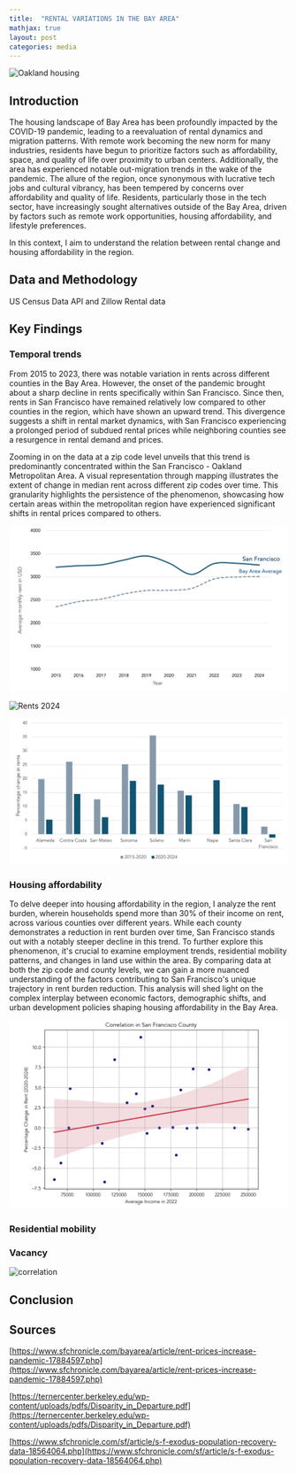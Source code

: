 ```yaml
---
title:  "RENTAL VARIATIONS IN THE BAY AREA"
mathjax: true
layout: post
categories: media
---
```


![Oakland housing](https://www.essexapartmenthomes.com/-/media/Project/EssexPropertyTrust/Sites/EssexApartmentHomes/Blog/2020/2020-03-13-Oakland-Cultural-Hub-of-the-East-Bay/Oakland-Cultural-Hub-of-the-East-Bay-2-Downtown-Oakland.jpg)


## Introduction

The housing landscape of Bay Area has been profoundly impacted by the COVID-19 pandemic, leading to a reevaluation of rental dynamics and migration patterns. With remote work becoming the new norm for many industries, residents have begun to prioritize factors such as affordability, space, and quality of life over proximity to urban centers. Additionally, the area has experienced notable out-migration trends in the wake of the pandemic. The allure of the region, once synonymous with lucrative tech jobs and cultural vibrancy, has been tempered by concerns over affordability and quality of life. Residents, particularly those in the tech sector, have increasingly sought alternatives outside of the Bay Area, driven by factors such as remote work opportunities, housing affordability, and lifestyle preferences.

In this context, I aim to understand the relation between rental change and housing affordability in the region.


## Data and Methodology

US Census Data API and Zillow Rental data


## Key Findings



### Temporal trends

From 2015 to 2023, there was notable variation in rents across different counties in the Bay Area. However, the onset of the pandemic brought about a sharp decline in rents specifically within San Francisco. Since then, rents in San Francisco have remained relatively low compared to other counties in the region, which have shown an upward trend. This divergence suggests a shift in rental market dynamics, with San Francisco experiencing a prolonged period of subdued rental prices while neighboring counties see a resurgence in rental demand and prices.

Zooming in on the data at a zip code level unveils that this trend is predominantly concentrated within the San Francisco - Oakland Metropolitan Area. A visual representation through mapping illustrates the extent of change in median rent across different zip codes over time. This granularity highlights the persistence of the phenomenon, showcasing how certain areas within the metropolitan region have experienced significant shifts in rental prices compared to others.

![1_SF_Bay avg](https://github.com/a-bellapu/a-bellapu.github.io/blob/master/assets/1_SF_Bay%20avg.png)


![Rents 2024](https://drive.google.com/file/d/1CuUB0NAt0F6l01XGF6IJDDk8YY-bJor0/view?usp=drive_link)

![pct change](https://github.com/a-bellapu/a-bellapu.github.io/blob/master/assets/3_pct%20change.png)



### Housing affordability

To delve deeper into housing affordability in the region, I analyze the rent burden, wherein households spend more than 30% of their income on rent, across various counties over different years. While each county demonstrates a reduction in rent burden over time, San Francisco stands out with a notably steeper decline in this trend. To further explore this phenomenon, it's crucial to examine employment trends, residential mobility patterns, and changes in land use within the area. By comparing data at both the zip code and county levels, we can gain a more nuanced understanding of the factors contributing to San Francisco's unique trajectory in rent burden reduction. This analysis will shed light on the complex interplay between economic factors, demographic shifts, and urban development policies shaping housing affordability in the Bay Area.

![rent burden](https://github.com/a-bellapu/a-bellapu.github.io/blob/master/assets/Screenshot%202024-05-11%20at%2001.54.50.jpg)

### Residential mobility

### Vacancy
![correlation](https://cdn1.byjus.com/wp-content/uploads/2021/03/Correlation.png)


## Conclusion


## Sources
[https://www.sfchronicle.com/bayarea/article/rent-prices-increase-pandemic-17884597.php](https://www.sfchronicle.com/bayarea/article/rent-prices-increase-pandemic-17884597.php)

[https://ternercenter.berkeley.edu/wp-content/uploads/pdfs/Disparity_in_Departure.pdf](https://ternercenter.berkeley.edu/wp-content/uploads/pdfs/Disparity_in_Departure.pdf)

[https://www.sfchronicle.com/sf/article/s-f-exodus-population-recovery-data-18564064.php](https://www.sfchronicle.com/sf/article/s-f-exodus-population-recovery-data-18564064.php)

